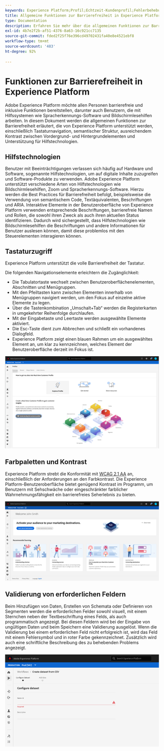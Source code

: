```yaml
---
keywords: Experience Platform;Profil;Echtzeit-Kundenprofil;Fehlerbehebung;API;Einheitliches Profil;Einheitliches Profil;Profil;RTCP;XDM-Diagramme
title: Allgemeine Funktionen zur Barrierefreiheit in Experience Platform
type: Documentation
description: Erfahren Sie mehr über die allgemeinen Funktionen zur Barrierefreiheit, die von Adobe Experience Platform unterstützt werden, einschließlich Tastaturnavigation, Farbpaletten und Kontrast sowie Unterstützung durch Hilfstechnologien.
exl-id: 4b7e2f2b-af51-4376-8a63-16c921cc7135
source-git-commit: fded2f25f76e396cd49702431fa40e8e4521ebf8
workflow-type: tm+mt
source-wordcount: '483'
ht-degree: 92%

---
```


# Funktionen zur Barrierefreiheit in Experience Platform

Adobe Experience Platform möchte allen Personen barrierefreie und inklusive Funktionen bereitstellen, darunter auch Benutzern, die mit Hilfssystemen wie Spracherkennungs-Software und Bildschirmlesehilfen arbeiten. In diesem Dokument werden die allgemeinen Funktionen zur Barrierefreiheit erläutert, die von Experience Platform unterstützt werden, einschließlich Tastaturnavigation, semantischer Struktur, ausreichendem Kontrast zwischen Vordergrund- und Hintergrundelementen und Unterstützung für Hilfstechnologien.

## Hilfstechnologien

Benutzer mit Beeinträchtigungen verlassen sich häufig auf Hardware und Software, sogenannte Hilfstechnologien, um auf digitale Inhalte zuzugreifen und Software-Produkte zu verwenden. Adobe Experience Platform unterstützt verschiedene Arten von Hilfstechnologien wie Bildschirmlesehilfen, Zoom und Spracherkennungs-Software. Hierzu werden die Best Practices für Barrierefreiheit befolgt, beispielsweise die Verwendung von semantischem Code, Textäquivalenten, Beschriftungen und ARIA. Interaktive Elemente in der Benutzeroberfläche von Experience Platform verwenden entsprechende Beschriftungen, barrierefreie Namen und Rollen, die sowohl ihren Zweck als auch ihren aktuellen Status identifizieren. Dadurch wird sichergestellt, dass Hilfstechnologien wie Bildschirmlesehilfen die Beschriftungen und andere Informationen für Benutzer auslesen können, damit diese problemlos mit den Steuerelementen interagieren können.

## Tastaturzugriff

Experience Platform unterstützt die volle Barrierefreiheit der Tastatur.

Die folgenden Navigationselemente erleichtern die Zugänglichkeit:
* Die Tabulatortaste wechselt zwischen Benutzeroberflächenelementen, Abschnitten und Menügruppen.
* Mit den Pfeiltasten kann zwischen Elementen innerhalb von Menügruppen navigiert werden, um den Fokus auf einzelne aktive Elemente zu legen.
* Über die Tastenkombination „Umschalt+Tab“ werden die Registerkarten in umgekehrter Reihenfolge durchlaufen.
* Mit der Eingabetaste und Leertaste werden ausgewählte Elemente aktiviert.
* Die Esc-Taste dient zum Abbrechen und schließt ein vorhandenes Dialogfeld.
* Experience Platform zeigt einen blauen Rahmen um ein ausgewähltes Element an, um klar zu kennzeichnen, welches Element der Benutzeroberfläche derzeit im Fokus ist.

![Ein blauer Rahmen, der zur Kennzeichnung des Fokus um ein ausgewähltes Element angezeigt wird.](images/profile-overview-tab.png)

## Farbpaletten und Kontrast

Experience Platform strebt die Konformität mit [WCAG 2.1 AA](https://www.w3.org/TR/WCAG/) an, einschließlich der Anforderungen an den Farbkontrast. Die Experience Platform-Benutzeroberfläche bietet genügend Kontrast im Programm, um Benutzern mit Sehschwäche oder eingeschränkter farblicher Wahrnehmungsfähigkeit ein barrierefreies Seherlebnis zu bieten.

![Die Farbpalette und der Kontrast auf der Startseite der Experience Platform-Benutzeroberfläche.](images/homepage.png)

## Validierung von erforderlichen Feldern

Beim Hinzufügen von Daten, Erstellen von Schemata oder Definieren von Segmenten werden die erforderlichen Felder sowohl visuell, mit einem Sternchen neben der Textbeschriftung eines Felds, als auch programmatisch angezeigt. Bei diesen Feldern wird bei der Eingabe von ungültigen Daten und beim Speichern eine Validierung ausgelöst. Wenn die Validierung bei einem erforderlichen Feld nicht erfolgreich ist, wird das Feld mit einem Fehlersymbol und in roter Farbe gekennzeichnet. Zusätzlich wird auch eine schriftliche Beschreibung des zu behebenden Problems angezeigt.

![Detailansicht eines erforderlichen Felds, dessen Validierung nicht erfolgreich war. Das Feld erscheint in roter Farbe und ist mit einem Fehlersymbol gekennzeichnet.](images/field-validation.png)
